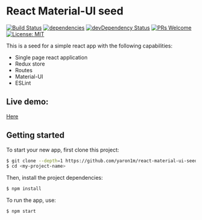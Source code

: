 # React Material-UI seed

[![Build Status](https://travis-ci.org/yaron1m/react-material-ui-seed.svg?branch=master)](https://travis-ci.org/yaron1m/react-material-ui-seed?branch=master)
[![dependencies](https://david-dm.org/yaron1m/react-material-ui-seed.svg)](https://david-dm.org/yaron1m/react-material-ui-seed)
[![devDependency Status](https://david-dm.org/yaron1m/react-material-ui-seed/dev-status.svg)](https://david-dm.org/yaron1m/react-material-ui-seed#info=devDependencies)
[![PRs Welcome](https://img.shields.io/badge/PRs-welcome-brightgreen.svg)](http://makeapullrequest.com)
[![License: MIT](https://img.shields.io/badge/licence-MIT-brightgreen.svg)](https://opensource.org/licenses/MIT)

This is a seed for a simple react app with the following capabilities:
* Single page react application
* Redux store
* Routes
* Material-UI
* ESLint

## Live demo:
[Here](https://yaron1m.github.io/react-material-ui-seed/)

## Getting started

To start your new app, first clone this project:
```bash
$ git clone --depth=1 https://github.com/yaron1m/react-material-ui-seed.git <my-project-name>
$ cd <my-project-name>
```

Then, install the project dependencies:
```bash
$ npm install
```

To run the app, use:
```bash
$ npm start
```
